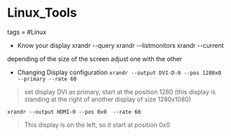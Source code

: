 # Linux_Tools
tags = #Linux


* Know your display 
xrandr --query
xrandr --listmonitors
xrandr --current


depending of the size of the screen adjust one with the other


* Changing Display configuration
`xrandr --output DVI-D-0 --pos 1280x0 --primary --rate 60`

>set display DVI as primary, start at the position 1280 (this display is standing at the right of another display of size 1280x1080)

`xrandr --output HDMI-0 --pos 0x0  --rate 60`

>This display is on the left, so it start at position 0x0




